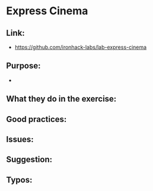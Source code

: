 # Express Cinema

## Link:
 - https://github.com/ironhack-labs/lab-express-cinema

## Purpose:
 - 

## What they do in the exercise:

## Good practices:

## Issues:

## Suggestion:

## Typos: